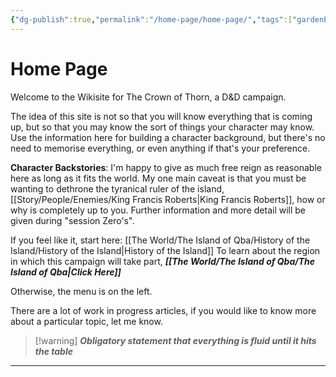```yaml
---
{"dg-publish":true,"permalink":"/home-page/home-page/","tags":["gardenEntry"]}
---
```


# Home Page

Welcome to the Wikisite for The Crown of Thorn, a D&D campaign.

The idea of this site is not so that you will know everything that is coming up, but so that you may know the sort of things your character may know. Use the information here for building a character background, but there's no need to memorise everything, or even anything if that's your preference.

**Character Backstories**: I'm happy to give as much free reign as reasonable here as long as it fits the world. My one main caveat is that you must be wanting to dethrone the tyranical ruler of the island, [[Story/People/Enemies/King Francis Roberts\|King Francis Roberts]], how or why is completely up to you. Further information and more detail will be given during "session Zero's". 

If you feel like it, start here: [[The World/The Island of Qba/History of the Island/History of the Island\|History of the Island]]
To learn about the region in which this campaign will take part, ***[[The World/The Island of Qba/The Island of Qba\|Click Here]]***

Otherwise, the menu is on the left.

There are a lot of work in progress articles, if you would like to know more about a particular topic, let me know.
>[!warning] ***Obligatory statement that everything is fluid until it hits the table***
















---
